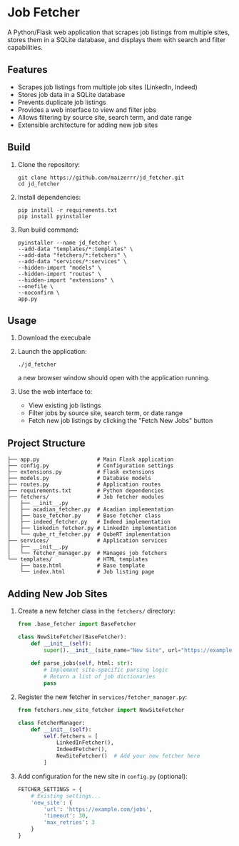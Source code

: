 # Job Fetcher

A Python/Flask web application that scrapes job listings from multiple sites, stores them in a SQLite database, and displays them with search and filter capabilities.

## Features

- Scrapes job listings from multiple job sites (LinkedIn, Indeed)
- Stores job data in a SQLite database
- Prevents duplicate job listings
- Provides a web interface to view and filter jobs
- Allows filtering by source site, search term, and date range
- Extensible architecture for adding new job sites

## Build

1. Clone the repository:
   ```
   git clone https://github.com/maizerrr/jd_fetcher.git
   cd jd_fetcher
   ```

2. Install dependencies:
   ```
   pip install -r requirements.txt
   pip install pyinstaller
   ```
3. Run build command:
   ```
   pyinstaller --name jd_fetcher \
   --add-data "templates/*:templates" \
   --add-data "fetchers/*:fetchers" \
   --add-data "services/*:services" \
   --hidden-import "models" \
   --hidden-import "routes" \
   --hidden-import "extensions" \
   --onefile \
   --noconfirm \
   app.py
   ```

## Usage

1. Download the execubale

2. Launch the application:
   ```
   ./jd_fetcher
   ```
   a new browser window should open with the application running.

3. Use the web interface to:
   - View existing job listings
   - Filter jobs by source site, search term, or date range
   - Fetch new job listings by clicking the "Fetch New Jobs" button

## Project Structure

```
├── app.py                  # Main Flask application
├── config.py               # Configuration settings
├── extensions.py           # Flask extensions
├── models.py               # Database models
├── routes.py               # Application routes
├── requirements.txt        # Python dependencies
├── fetchers/               # Job fetcher modules
│   ├── __init__.py
│   ├── acadian_fetcher.py  # Acadian implementation
│   ├── base_fetcher.py     # Base fetcher class
│   ├── indeed_fetcher.py   # Indeed implementation
│   ├── linkedin_fetcher.py # LinkedIn implementation
│   └── qube_rt_fetcher.py  # QubeRT implementation
├── services/               # Application services
│   ├── __init__.py
│   └── fetcher_manager.py  # Manages job fetchers
└── templates/              # HTML templates
    ├── base.html           # Base template
    └── index.html          # Job listing page
```

## Adding New Job Sites

1. Create a new fetcher class in the `fetchers/` directory:
   ```python
   from .base_fetcher import BaseFetcher
   
   class NewSiteFetcher(BaseFetcher):
       def __init__(self):
           super().__init__(site_name="New Site", url="https://example.com/jobs")
       
       def parse_jobs(self, html: str):
           # Implement site-specific parsing logic
           # Return a list of job dictionaries
           pass
   ```

2. Register the new fetcher in `services/fetcher_manager.py`:
   ```python
   from fetchers.new_site_fetcher import NewSiteFetcher
   
   class FetcherManager:
       def __init__(self):
           self.fetchers = [
               LinkedInFetcher(),
               IndeedFetcher(),
               NewSiteFetcher()  # Add your new fetcher here
           ]
   ```

3. Add configuration for the new site in `config.py` (optional):
   ```python
   FETCHER_SETTINGS = {
       # Existing settings...
       'new_site': {
           'url': 'https://example.com/jobs',
           'timeout': 30,
           'max_retries': 3
       }
   }
   ```